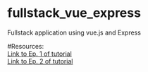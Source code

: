 # fullstack_vue_express
Fullstack application using vue.js and Express

#Resources:  
[Link to Ep. 1 of tutorial](https://www.youtube.com/watch?v=j55fHUJqtyw)  
[Link to Ep. 2 of tutorial](https://www.youtube.com/watch?v=X-JZ-QPApUs)  
